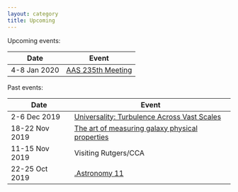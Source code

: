 ```yaml
---
layout: category
title: Upcoming
---
```




Upcoming events:

|Date | Event |
| ---- | ---- |
| 4-8 Jan 2020 | [AAS 235th Meeting](https://aas.org/meetings/aas235) |

Past events:

|Date | Event |
| ---- | ---- |
| 2-6 Dec 2019 | [Universality: Turbulence Across Vast Scales](https://www.simonsfoundation.org/event/universality-turbulence-across-vast-scales/) |
| 18-22 Nov 2019 | [The art of measuring galaxy physical properties](http://app.lambrate.inaf.it/) |
| 11-15 Nov 2019 | Visiting Rutgers/CCA |
| 22-25 Oct 2019 | [.Astronomy 11](https://www.dotastronomy.com/eleven) |



